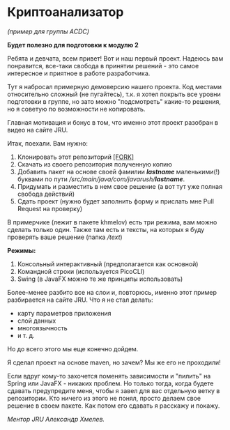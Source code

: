 <h1>Криптоанализатор</h1>

_(пример для группы ACDC)_

__Будет полезно для подготовки к модулю 2__

Ребята и девчата, всем привет! Вот и наш первый проект. 
Надеюсь вам понравится, все-таки свобода в принятии решений - 
это самое интересное и приятное в работе разработчика.

Тут я набросал примерную демоверсию нашего проекта.
Код местами относительно сложный (не пугайтесь), 
т.к. я хотел покрыть все уровни подготовки в группе, 
но зато можно "подсмотреть" какие-то решения, 
но я советую по возможности не копировать.

Главная мотивация и бонус в том, что именно этот проект разобран в видео на сайте JRU.

Итак, поехали. Вам нужно:
1. Клонировать этот репозиторий <a href="https://github.com/demologin/CryptoAnalizerACDC/fork">[FORK]</a>
2. Скачать из своего репозитория полученную копию
3. Добавить пакет на основе своей фамилии ***lastname*** маленькими(!) буквами по пути */src/main/java/com/javarush/**lastname***.
4. Придумать и разместить в нем свое решение (а вот тут уже полная свобода действий)
5. Сдать проект (нужно будет заполнить форму и прислать мне Pull Request на проверку)


В примерчике (лежит в пакете khmelov) есть три режима, вам можно сделать только один.
Также там есть и тексты, на которых я буду проверять ваше решение (папка */text*)

**Режимы:**

1. Консольный интерактивный (предполагается как основной)
2. Командной строки (используется PicoCLI)
3. Swing (в JavaFX можно те же принципы использовать)

Более-менее разбито все на слои и, повторюсь, именно этот пример разбирается на сайте JRU.
Что я не стал делать:
- карту параметров приложения
- слой данных
- многоязычность
- и т. д.
  
Но до всего этого мы еще конечно дойдем.

Я сделал проект на основе maven, но зачем? Мы же его не проходили!

Если вдруг кому-то захочется поменять зависимости и "пилить" на Spring или JavaFX - никаких проблем.
Но только тогда, когда будете сдавать предупредите меня, чтобы я завел для вас отдельную ветку в репозитории.
Кто ничего из этого не понял, просто делаем свое решение в своем пакете. Как потом его сдавать я расскажу и покажу.

_Ментор JRU Александр Хмелев._

